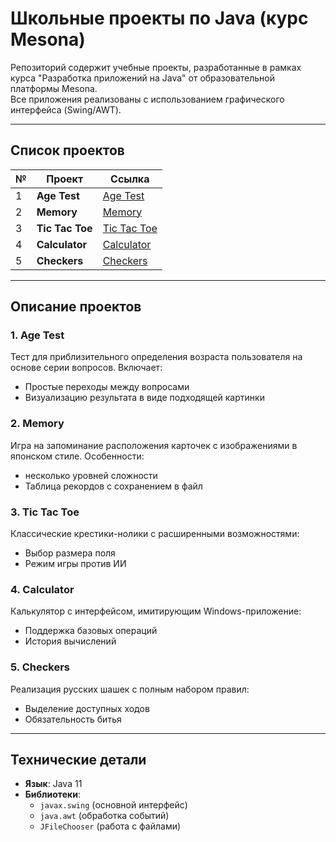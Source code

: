 # Школьные проекты по Java (курс Mesona)

Репозиторий содержит учебные проекты, разработанные в рамках курса "Разработка приложений на Java" от образовательной платформы Mesona.  
Все приложения реализованы с использованием графического интерфейса (Swing/AWT).

---

## Список проектов

| №  | Проект          | Ссылка                          |
|----|-----------------|---------------------------------|
| 1  | **Age Test**    | [Age Test](Age%20Test)              |
| 2  | **Memory**      | [Memory](Memory)           |
| 3  | **Tic Tac Toe** | [Tic Tac Toe](Tic%20Tac%20Toe)            |
| 4  | **Calculator**  | [Calculator](Calculator)           |
| 5  | **Checkers**    | [Checkers](Checkers)             |

---

## Описание проектов

### 1. Age Test
Тест для приблизительного определения возраста пользователя на основе серии вопросов. Включает:
- Простые переходы между вопросами
- Визуализацию результата в виде подходящей картинки

### 2. Memory
Игра на запоминание расположения карточек с изображениями в японском стиле. Особенности:
- несколько уровней сложности
- Таблица рекордов с сохранением в файл

### 3. Tic Tac Toe
Классические крестики-нолики с расширенными возможностями:
- Выбор размера поля
- Режим игры против ИИ

### 4. Calculator
Калькулятор с интерфейсом, имитирующим Windows-приложение:
- Поддержка базовых операций
- История вычислений

### 5. Checkers
Реализация русских шашек с полным набором правил:
- Выделение доступных ходов
- Обязательность битья

---

## Технические детали
- **Язык**: Java 11
- **Библиотеки**: 
  - `javax.swing` (основной интерфейс)
  - `java.awt` (обработка событий)
  - `JFileChooser` (работа с файлами)
